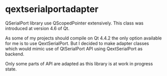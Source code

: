 # qextserialportadapter

QSerialPort library use QScopedPointer extensively. This class was introduced at version 4.6 of Qt.

As some of my projects should compile on Qt 4.4.2 the only option available for me is to use QextSerialPort. But I decided to make adapter classes which would mimic use of QtSerialPort API using QextSerialPort as backend.

Only some parts of API are adapted as this library is at work in progress state.
